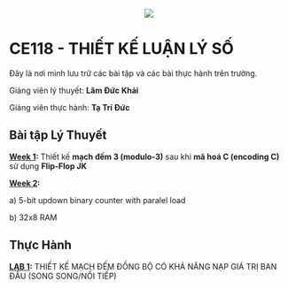 <p align="center">
  <img src="https://www.uit.edu.vn/sites/vi/files/banner_uit.png" />
</p>

<p align="center">

# CE118 - THIẾT KẾ LUẬN LÝ SỐ

</p>

Đây là nơi mình lưu trữ các bài tập và các bài thực hành trên trường.

Giảng viên lý thuyết: **Lâm Đức Khải**

Giảng viên thực hành: **Tạ Trí Đức**
## Bài tập Lý Thuyết
**[Week 1](LYTHUYET/WEEK1/):** Thiết kế **mạch đếm 3 (modulo-3)** sau khi **mã hoá C (encoding C)** sử dụng **Flip-Flop JK**

**[Week 2](LYTHUYET/WEEK2/):**

a) 5-bit updown binary counter with paralel load

b) 32x8 RAM

## Thực Hành

**[LAB 1](THUCHANH/LAB1/):** THIẾT KẾ MẠCH ĐẾM ĐỒNG BỘ CÓ KHẢ NĂNG NẠP GIÁ TRỊ BAN ĐẦU (SONG SONG/NỐI TIẾP)
